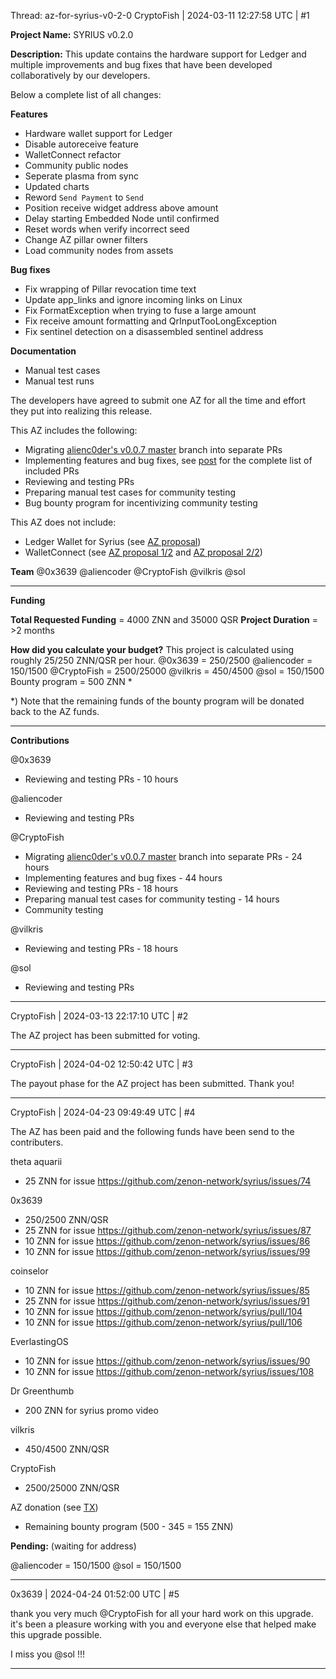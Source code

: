 Thread: az-for-syrius-v0-2-0
CryptoFish | 2024-03-11 12:27:58 UTC | #1

**Project Name:**
SYRIUS v0.2.0

**Description:**
This update contains the hardware support for Ledger and multiple improvements and bug fixes that have been developed collaboratively by our developers.

Below a complete list of all changes:

**Features**
- Hardware wallet support for Ledger
- Disable autoreceive feature
- WalletConnect refactor
- Community public nodes
- Seperate plasma from sync
- Updated charts
- Reword `Send Payment` to `Send`
- Position receive widget address above amount
- Delay starting Embedded Node until confirmed
- Reset words when verify incorrect seed
- Change AZ pillar owner filters
- Load community nodes from assets

**Bug fixes**
- Fix wrapping of Pillar revocation time text
- Update app_links and ignore incoming links on Linux
- Fix FormatException when trying to fuse a large amount
- Fix receive amount formatting and QrInputTooLongException
- Fix sentinel detection on a disassembled sentinel address

**Documentation**
- Manual test cases
- Manual test runs

The developers have agreed to submit one AZ for all the time and effort they put into realizing this release.

This AZ includes the following:
- Migrating [alienc0der's v0.0.7 master](https://github.com/alienc0der/syrius/tree/master) branch into separate PRs
- Implementing features and bug fixes, see [post](https://forum.hypercore.one/t/syrius-0-2-0/328) for the complete list of included PRs
- Reviewing and testing PRs
- Preparing manual test cases for community testing
- Bug bounty program for incentivizing community testing

This AZ does not include:
- Ledger Wallet for Syrius (see [AZ proposal](https://zenonhub.io/accelerator-z/project/4c83ec5e3c7646eefc04bfa50213c052ced1b6c2246e9d3e05c4978d66cc7dfd))
- WalletConnect (see [AZ proposal 1/2](https://zenonhub.io/accelerator-z/project/58e711ca182e2a440f3a2645a4f314d2b6d4f69deb46ade32dc6f44cbaf9a1ec) and [AZ proposal 2/2](https://zenonhub.io/accelerator-z/project/cd0398ffec479c7e704ac58545b1859f93188dff8fc8a9da6e9d2992f96942c1))

**Team**
@0x3639
@aliencoder
@CryptoFish
@vilkris
@sol

---

**Funding**

**Total Requested Funding** = 4000 ZNN and 35000 QSR
**Project Duration** = >2 months

**How did you calculate your budget?** 
This project is calculated using roughly 25/250 ZNN/QSR per hour.
@0x3639 = 250/2500
@aliencoder = 150/1500
@CryptoFish = 2500/25000
@vilkris = 450/4500
@sol = 150/1500
Bounty program = 500 ZNN *

*) Note that the remaining funds of the bounty program will be donated back to the AZ funds.

---

**Contributions**

@0x3639 
- Reviewing and testing PRs - 10 hours

@aliencoder
- Reviewing and testing PRs

@CryptoFish 
- Migrating [alienc0der's v0.0.7 master](https://github.com/alienc0der/syrius/tree/master) branch into separate PRs - 24 hours
- Implementing features and bug fixes - 44 hours
- Reviewing and testing PRs - 18 hours
- Preparing manual test cases for community testing - 14 hours
- Community testing

@vilkris 
- Reviewing and testing PRs - 18 hours

@sol 
- Reviewing and testing PRs

-------------------------

CryptoFish | 2024-03-13 22:17:10 UTC | #2

The AZ project has been submitted for voting.

-------------------------

CryptoFish | 2024-04-02 12:50:42 UTC | #3

The payout phase for the AZ project has been submitted. Thank you!

-------------------------

CryptoFish | 2024-04-23 09:49:49 UTC | #4

The AZ has been paid and the following funds have been send to the contributers.

theta aquarii
- 25 ZNN for issue https://github.com/zenon-network/syrius/issues/74

0x3639
- 250/2500 ZNN/QSR
- 25 ZNN for issue https://github.com/zenon-network/syrius/issues/87
- 10 ZNN for issue https://github.com/zenon-network/syrius/issues/86
- 10 ZNN for issue https://github.com/zenon-network/syrius/issues/99

coinselor
- 10 ZNN for issue https://github.com/zenon-network/syrius/issues/85
- 25 ZNN for issue https://github.com/zenon-network/syrius/issues/91
- 10 ZNN for issue https://github.com/zenon-network/syrius/pull/104
- 10 ZNN for issue https://github.com/zenon-network/syrius/pull/106

EverlastingOS
- 10 ZNN for issue https://github.com/zenon-network/syrius/issues/90
- 10 ZNN for issue https://github.com/zenon-network/syrius/issues/108

Dr Greenthumb
- 200 ZNN for syrius promo video

vilkris
- 450/4500 ZNN/QSR

CryptoFish
- 2500/25000 ZNN/QSR

AZ donation (see [TX](https://zenonhub.io/explorer/transaction/b91cbb4a9b82025c84045b673bb7ae776cf0287807e9782d7be1092e7bcf38b6))
- Remaining bounty program (500 - 345 = 155 ZNN)

**Pending:** (waiting for address)

@aliencoder = 150/1500
@sol = 150/1500

-------------------------

0x3639 | 2024-04-24 01:52:00 UTC | #5

thank you very much @CryptoFish for all your hard work on this upgrade.  it's been a pleasure working with you and everyone else that helped make this upgrade possible.  

I miss you @sol !!!

-------------------------

